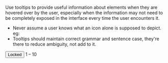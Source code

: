 Use tooltips to provide useful information about elements when they are hovered over by the user, especially when the information may not need to be completely exposed in the interface every time the user encounters it.

* Never assume a user knows what an icon alone is supposed to depict. eg: <i class="icon-flag-alt" data-toggle="tooltip" title="Add this item to your ‘flagged’ list"></i> <i class="icon-flag" data-toggle="tooltip" title="Remove this item from your ‘flagged’ list"></i>
* Tooltips should maintain correct grammar and sentence case, they're there to reduce ambiguity, not add to it.

<button data-toggle="tooltip" title="Locked by Paul Stanton until Monday 4th July, 12:00pm." class="btn btn--inverse"><i class="icon-lock"></i> Locked</button>
<i class="icon-key" data-toggle="tooltip" title="This file is password protected"></i>
<span class="label label--primary" data-toggle="tooltip" title="minimum &ndash; maximum">1 &ndash; 10</span>
